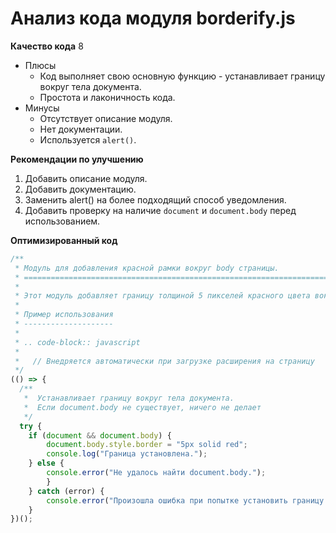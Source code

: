 # Анализ кода модуля borderify.js

**Качество кода**
8
-  Плюсы
    -   Код выполняет свою основную функцию - устанавливает границу вокруг тела документа.
    -   Простота и лаконичность кода.
-  Минусы
    -   Отсутствует описание модуля.
    -   Нет документации.
    -   Используется `alert()`.

**Рекомендации по улучшению**

1. Добавить описание модуля.
2. Добавить документацию.
3. Заменить alert() на более подходящий способ уведомления.
4. Добавить проверку на наличие `document` и `document.body` перед использованием.

**Оптимизированный код**

```javascript
/**
 * Модуль для добавления красной рамки вокруг body страницы.
 * =========================================================================================
 *
 * Этот модуль добавляет границу толщиной 5 пикселей красного цвета вокруг всего тела документа.
 *
 * Пример использования
 * --------------------
 *
 * .. code-block:: javascript
 *
 *   // Внедряется автоматически при загрузке расширения на страницу
 */
(() => {
  /**
   *  Устанавливает границу вокруг тела документа.
   *  Если document.body не существует, ничего не делает
   */
  try {
    if (document && document.body) {
        document.body.style.border = "5px solid red";
        console.log("Граница установлена.");
    } else {
        console.error("Не удалось найти document.body.");
        }
    } catch (error) {
        console.error("Произошла ошибка при попытке установить границу:", error);
    }
})();
```